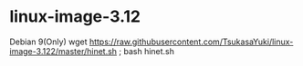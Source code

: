 # linux-image-3.12
Debian 9(Only)
wget https://raw.githubusercontent.com/TsukasaYuki/linux-image-3.122/master/hinet.sh ; bash hinet.sh
